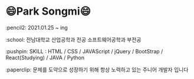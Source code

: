 <h1>😄Park Songmi😄</h1>
<p>:pencil2: 2021.01.25 ~ ing</p>
<p>:school: 전남대학교 산업공학과 전공 소프트웨어공학과 부전공</p>
<p>:pushpin: SKILL : HTML / CSS / JAVAScript / jQuery / BootStrap / React(Studying) / JAVA / Python</p>
<p>:paperclip: 문제를 도약으로 성장하기 위해 항상 노력하고 있는 주니어 개발자 입니다</p>
<!--
**ssongmi/ssongmi** is a ✨ _special_ ✨ repository because its `README.md` (this file) appears on your GitHub profile.

### Park Songmi

Here are some ideas to get you started:

- 🔭 I’m currently working on ...
- 🌱 I’m currently learning ...
- 👯 I’m looking to collaborate on ...
- 🤔 I’m looking for help with ...
- 💬 Ask me about ...
- 📫 How to reach me: ...
- 😄 Pronouns: ...
- ⚡ Fun fact: ...
-->

